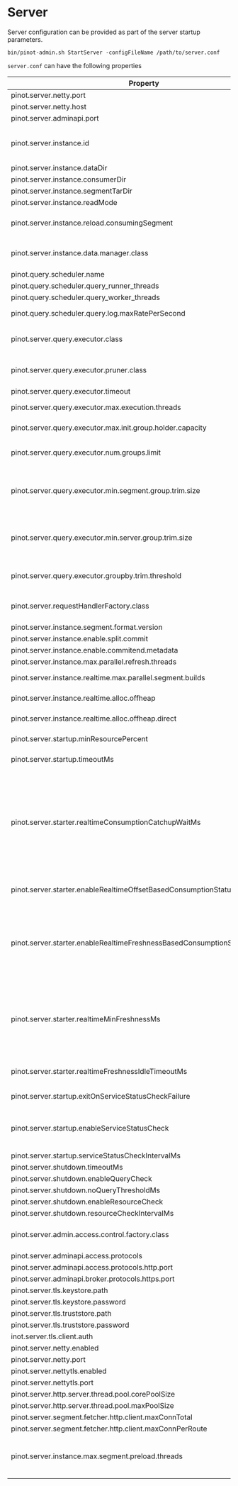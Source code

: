 # Server

Server configuration can be provided as part of the server startup parameters.

```
bin/pinot-admin.sh StartServer -configFileName /path/to/server.conf
```

`server.conf` can have the following properties

| Property                                                                  | Default                                                                                                                              | Description                                                                                                                                                                                                                                                                                                                                                                                                                                                                                                                                                                       |
| ------------------------------------------------------------------------- | ------------------------------------------------------------------------------------------------------------------------------------ | --------------------------------------------------------------------------------------------------------------------------------------------------------------------------------------------------------------------------------------------------------------------------------------------------------------------------------------------------------------------------------------------------------------------------------------------------------------------------------------------------------------------------------------------------------------------------------- |
| pinot.server.netty.port                                                   | 8098                                                                                                                                 | Port to query Pinot Server                                                                                                                                                                                                                                                                                                                                                                                                                                                                                                                                                        |
| pinot.server.netty.host                                                   |                                                                                                                                      | Pinot server hostname                                                                                                                                                                                                                                                                                                                                                                                                                                                                                                                                                             |
| pinot.server.adminapi.port                                                | 8097                                                                                                                                 | Port for Pinot Server Admin UI                                                                                                                                                                                                                                                                                                                                                                                                                                                                                                                                                    |
| pinot.server.instance.id                                                  |                                                                                                                                      | By default the server instance id used by Helix is _Server\_hostname\_port_ where the hostname and port are configured through host and port config values above. This config overwrites the default setting. User can put server id independent of the server's hostname and port.                                                                                                                                                                                                                                                                                               |
| pinot.server.instance.dataDir                                             | `java.io.tmpdir` + `/PinotServer/index`                                                                                              | Directory to hold all the data                                                                                                                                                                                                                                                                                                                                                                                                                                                                                                                                                    |
| pinot.server.instance.consumerDir                                         |                                                                                                                                      |                                                                                                                                                                                                                                                                                                                                                                                                                                                                                                                                                                                   |
| pinot.server.instance.segmentTarDir                                       | `java.io.tmpdir` + `/PinotServer/segmentTar`                                                                                         | Directory to hold temporary segments downloaded from Controller or Deep Store                                                                                                                                                                                                                                                                                                                                                                                                                                                                                                     |
| pinot.server.instance.readMode                                            | `mmap`                                                                                                                               |                                                                                                                                                                                                                                                                                                                                                                                                                                                                                                                                                                                   |
| pinot.server.instance.reload.consumingSegment                             | true                                                                                                                                 | Specifies if the reload segment API should reload the consuming segments. This is useful when the corresponding schema is updated and we want the changes to be reflected in the consuming segment.                                                                                                                                                                                                                                                                                                                                                                               |
| pinot.server.instance.data.manager.class                                  | <p><code>org.apache.pinot.server.</code><br><code>starter.helix.HelixInstanceDataManager</code></p>                                  |                                                                                                                                                                                                                                                                                                                                                                                                                                                                                                                                                                                   |
| pinot.query.scheduler.name                                                | `fcfs`                                                                                                                               | Currently only FCFS (first-come-first-serve) is supported                                                                                                                                                                                                                                                                                                                                                                                                                                                                                                                         |
| pinot.query.scheduler.query\_runner\_threads                              | CPU cores                                                                                                                            | Main thread to execute the queries (one thread per query)                                                                                                                                                                                                                                                                                                                                                                                                                                                                                                                         |
| pinot.query.scheduler.query\_worker\_threads                              | 2 \* CPU cores                                                                                                                       | Worker thread to process the segments (multiple threads per query)                                                                                                                                                                                                                                                                                                                                                                                                                                                                                                                |
| pinot.query.scheduler.query.log.maxRatePerSecond                          | unlimited                                                                                                                            | Maximum queries to be logged per second. Queries with exceptions and costly queries are always logged.                                                                                                                                                                                                                                                                                                                                                                                                                                                                            |
| pinot.server.query.executor.class                                         | <p><code>org.apache.pinot.core.query.</code><br><code>executor.ServerQueryExecutorV1Impl</code></p>                                  |                                                                                                                                                                                                                                                                                                                                                                                                                                                                                                                                                                                   |
| pinot.server.query.executor.pruner.class                                  | <p><code>ValidSegmentPruner,DataSchemaSegmentPruner,</code><br><code>ColumnValueSegmentPruner,SelectionQuerySegmentPruner</code></p> |                                                                                                                                                                                                                                                                                                                                                                                                                                                                                                                                                                                   |
| pinot.server.query.executor.timeout                                       | `15000`                                                                                                                              | Timeout for Server to process Query in Milliseconds                                                                                                                                                                                                                                                                                                                                                                                                                                                                                                                               |
| pinot.server.query.executor.max.execution.threads                         | `-1` (unlimited)                                                                                                                     | Maximum number of execution threads allowed for a query. Limiting this can prevent a single expensive query from occupying all the execution threads.                                                                                                                                                                                                                                                                                                                                                                                                                             |
| pinot.server.query.executor.max.init.group.holder.capacity                | `10000`                                                                                                                              | Initial capacity of the group key holder. Increasing this value can reduce the resizing of the group key holder, but increase the heap usage for small group-by queries.                                                                                                                                                                                                                                                                                                                                                                                                          |
| pinot.server.query.executor.num.groups.limit                              | `100000`                                                                                                                             | Maximum number of groups kept from each segment during query execution. Once this limit is reached, no more groups will be taken (will still aggregate on existing groups).                                                                                                                                                                                                                                                                                                                                                                                                       |
| pinot.server.query.executor.min.segment.group.trim.size                   | `-1` (do not trim)                                                                                                                   | Minimum number of groups kept at segment level during query execution. If there are enough groups found in a segment, pinot will trim the groups to `max(5 * LIMIT, minSegmentgroupTrimSize)` groups based on the order-by clause. Increasing this value can increase the accuracy of the results, but also increase the heap usage of the group-by queries.                                                                                                                                                                                                                      |
| pinot.server.query.executor.min.server.group.trim.size                    | `5000`                                                                                                                               | Minimum number of groups kept at server level during query execution. If there are enough groups found in a server, pinot will trim the groups to `max(5 * LIMIT, minServergroupTrimSize)` groups based on the order-by clause. Increasing this value can increase the accuracy of the results, but also increase the heap usage and data transfer cost of the group-by queries.                                                                                                                                                                                                  |
| pinot.server.query.executor.groupby.trim.threshold                        | `1000000`                                                                                                                            | Threshold for number of groups to trigger the server group trimming. Increasing this value can reduce the times of trimming, but also increase the heap usage of the group-by queries.                                                                                                                                                                                                                                                                                                                                                                                            |
| pinot.server.requestHandlerFactory.class                                  | <p><code>org.apache.pinot.server.</code><br><code>request.SimpleRequestHandlerFactory</code></p>                                     |                                                                                                                                                                                                                                                                                                                                                                                                                                                                                                                                                                                   |
| pinot.server.instance.segment.format.version                              |                                                                                                                                      |                                                                                                                                                                                                                                                                                                                                                                                                                                                                                                                                                                                   |
| pinot.server.instance.enable.split.commit                                 |                                                                                                                                      |                                                                                                                                                                                                                                                                                                                                                                                                                                                                                                                                                                                   |
| pinot.server.instance.enable.commitend.metadata                           |                                                                                                                                      |                                                                                                                                                                                                                                                                                                                                                                                                                                                                                                                                                                                   |
| pinot.server.instance.max.parallel.refresh.threads                        | 1                                                                                                                                    | Number of simultaneous segments that can be refreshed on one server.                                                                                                                                                                                                                                                                                                                                                                                                                                                                                                              |
| pinot.server.instance.realtime.max.parallel.segment.builds                | 0                                                                                                                                    | Specifies how many parallel real-time segments can be built. Value of <= 0 indicates unlimited.                                                                                                                                                                                                                                                                                                                                                                                                                                                                                   |
| pinot.server.instance.realtime.alloc.offheap                              | false                                                                                                                                | Boolean value to control whether memory for real-time consuming segments should be allocated off-heap.                                                                                                                                                                                                                                                                                                                                                                                                                                                                            |
| pinot.server.instance.realtime.alloc.offheap.direct                       | false                                                                                                                                | If 'real-time.alloc.offheap' is set to true, this boolean value controls whether the corresponding allocation should be direct or not (false indicate mmap allocation)                                                                                                                                                                                                                                                                                                                                                                                                            |
| pinot.server.startup.minResourcePercent                                   | 100                                                                                                                                  | The percentage of tables that need to be in an `ONLINE` state before the server is marked as `STARTED` to server queries                                                                                                                                                                                                                                                                                                                                                                                                                                                          |
| pinot.server.startup.timeoutMs                                            | 10 minutes                                                                                                                           | The total amount of time a server will wait for all status checks before server is marked as `STARTED` to server queries                                                                                                                                                                                                                                                                                                                                                                                                                                                          |
| pinot.server.starter.realtimeConsumptionCatchupWaitMs                     | 0                                                                                                                                    | <p>On it's own, this is a static amount of time servers will wait for consuming segments before server is marked as <code>STARTED</code> to server queries<br><br>When paired with <code>pinot.server.starter.enableRealtimeOffsetBasedConsumptionStatusChecker</code> or <code>pinot.server.starter.enableRealtimeFreshnessBasedConsumptionStatusChecker</code>, this is how long those status checkers will wait for segments to turn <code>GOOD</code> <br><br>This should not be set to more than <code>pinot.server.startup.timeoutMs</code> as it will not be respected</p> |
| pinot.server.starter.enableRealtimeOffsetBasedConsumptionStatusChecker    | false                                                                                                                                | When `true`, the server will collect the current, latest offsets for all consuming segments and will mark those segments as `GOOD` once they have caught up to those offsets                                                                                                                                                                                                                                                                                                                                                                                                      |
| pinot.server.starter.enableRealtimeFreshnessBasedConsumptionStatusChecker | false                                                                                                                                | <p>When <code>true</code>, the server will not be marked as <code>STARTED</code> or serve queries until</p><p><br>1) the server has caught up to the latest available offset or the latest consumed event for each segment is at  least within <code>pinot.server.starter.realtimeMinFreshnessMs</code> of the current time<br>2) <code>pinot.server.startup.timeoutMs</code> has elapsed </p>                                                                                                                                                                                    |
| pinot.server.starter.realtimeMinFreshnessMs                               | 10 seconds                                                                                                                           | <p>When <code>pinot.server.starter.enableRealtimeFreshnessBasedConsumptionStatusChecker=true</code>, this configures the minimum freshness (now - last_event_time) for the server status checker to consider a consuming segment <code>GOOD</code></p><p></p><p>This only applies when <code>pinot.server.starter.enableRealtimeFreshnessBasedConsumptionStatusChecker=true</code></p>                                                                                                                                                                                            |
| pinot.server.starter.realtimeFreshnessIdleTimeoutMs                       | 0                                                                                                                                    | When `pinot.server.starter.enableRealtimeFreshnessBasedConsumptionStatusChecker=true`, this will mark a segment as `GOOD` after this timeout if it has not consumed any events.                                                                                                                                                                                                                                                                                                                                                                                                   |
| pinot.server.startup.exitOnServiceStatusCheckFailure                      | false                                                                                                                                | When `true`, the server will shutdown after `pinot.server.shutdown.timeoutMs` rather than be marked as `STARTED` if the status has not turned `GOOD`                                                                                                                                                                                                                                                                                                                                                                                                                              |
| pinot.server.startup.enableServiceStatusCheck                             | true                                                                                                                                 | <p><code>true</code> - server will run all configured checks<br><br><code>false</code> - server will be marked as <code>STARTED</code> without performing an startup checks</p>                                                                                                                                                                                                                                                                                                                                                                                                   |
| pinot.server.startup.serviceStatusCheckIntervalMs                         | 10 seconds                                                                                                                           | Interval at which server will perform service stats checks                                                                                                                                                                                                                                                                                                                                                                                                                                                                                                                        |
| pinot.server.shutdown.timeoutMs                                           | 10 minutes                                                                                                                           |                                                                                                                                                                                                                                                                                                                                                                                                                                                                                                                                                                                   |
| pinot.server.shutdown.enableQueryCheck                                    | true                                                                                                                                 |                                                                                                                                                                                                                                                                                                                                                                                                                                                                                                                                                                                   |
| pinot.server.shutdown.noQueryThresholdMs                                  | 15 seconds                                                                                                                           |                                                                                                                                                                                                                                                                                                                                                                                                                                                                                                                                                                                   |
| pinot.server.shutdown.enableResourceCheck                                 | false                                                                                                                                |                                                                                                                                                                                                                                                                                                                                                                                                                                                                                                                                                                                   |
| pinot.server.shutdown.resourceCheckIntervalMs                             | 10 seconds                                                                                                                           |                                                                                                                                                                                                                                                                                                                                                                                                                                                                                                                                                                                   |
| pinot.server.admin.access.control.factory.class                           | <p><code>org.apache.pinot.server.</code><br><code>api.access.AllowAllAccessFactory</code></p>                                        |                                                                                                                                                                                                                                                                                                                                                                                                                                                                                                                                                                                   |
| pinot.server.adminapi.access.protocols                                    | http                                                                                                                                 | Ingress protocols to access server admin api (http or https or http,https)                                                                                                                                                                                                                                                                                                                                                                                                                                                                                                        |
| pinot.server.adminapi.access.protocols.http.port                          |                                                                                                                                      | Port to access server admin api via http                                                                                                                                                                                                                                                                                                                                                                                                                                                                                                                                          |
| pinot.server.adminapi.broker.protocols.https.port                         |                                                                                                                                      | Port to access server admin api via https                                                                                                                                                                                                                                                                                                                                                                                                                                                                                                                                         |
| pinot.server.tls.keystore.path                                            |                                                                                                                                      | Path to server TLS keystore                                                                                                                                                                                                                                                                                                                                                                                                                                                                                                                                                       |
| pinot.server.tls.keystore.password                                        |                                                                                                                                      | keystore password                                                                                                                                                                                                                                                                                                                                                                                                                                                                                                                                                                 |
| pinot.server.tls.truststore.path                                          |                                                                                                                                      | Path to server TLS truststore                                                                                                                                                                                                                                                                                                                                                                                                                                                                                                                                                     |
| pinot.server.tls.truststore.password                                      |                                                                                                                                      | truststore password                                                                                                                                                                                                                                                                                                                                                                                                                                                                                                                                                               |
| inot.server.tls.client.auth                                               | false                                                                                                                                | toggle for requiring TLS client auth                                                                                                                                                                                                                                                                                                                                                                                                                                                                                                                                              |
| pinot.server.netty.enabled                                                | true                                                                                                                                 | toggle for enabling unsecured netty connections to server                                                                                                                                                                                                                                                                                                                                                                                                                                                                                                                         |
| pinot.server.netty.port                                                   |                                                                                                                                      | Port for accessing pinot server via unsecured netty                                                                                                                                                                                                                                                                                                                                                                                                                                                                                                                               |
| pinot.server.nettytls.enabled                                             |                                                                                                                                      |                                                                                                                                                                                                                                                                                                                                                                                                                                                                                                                                                                                   |
| pinot.server.nettytls.port                                                |                                                                                                                                      | Port for accessing pinot server via TLS-secured netty                                                                                                                                                                                                                                                                                                                                                                                                                                                                                                                             |
| pinot.server.http.server.thread.pool.corePoolSize                         | 2 \* cores                                                                                                                           | Config for the thread-pool used by pinot-server's http-server.                                                                                                                                                                                                                                                                                                                                                                                                                                                                                                                    |
| pinot.server.http.server.thread.pool.maxPoolSize                          | 2 \* cores                                                                                                                           | Config for the thread-pool used by pinot-server's http-server.                                                                                                                                                                                                                                                                                                                                                                                                                                                                                                                    |
| pinot.server.segment.fetcher.http.client.maxConnTotal                     |                                                                                                                                      | Config for the http-client used by HttpSegmentFetcher for downloading segments                                                                                                                                                                                                                                                                                                                                                                                                                                                                                                    |
| pinot.server.segment.fetcher.http.client.maxConnPerRoute                  |                                                                                                                                      | Config for the http-client used by HttpSegmentFetcher for downloading segments                                                                                                                                                                                                                                                                                                                                                                                                                                                                                                    |
| pinot.server.instance.max.segment.preload.threads                         | 0                                                                                                                                    | <p>Number of threads that should be created to preload the segments in an upsert table. <br><br>Value should be greater than 0 otherwise preload is synchronous.</p>                                                                                                                                                                                                                                                                                                                                                                                                              |
